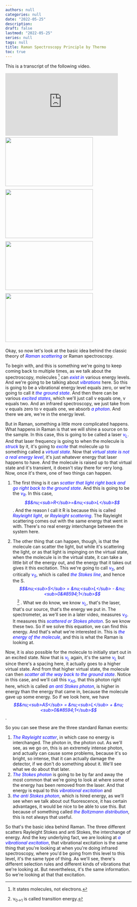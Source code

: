 ```yaml
---
authors: null
categories: null
date: "2022-05-25"
description: 
draft: false
lastmod: "2022-05-25"
series: null
tags: null
title: Raman Spectroscopy Principle by Thermo
toc: true
---
```


This is a transcript of the following video.  

<iframe width="360" height="200" src="https://www.youtube.com/embed/Gok7jRuer1k" title="YouTube video player" frameborder="0" allow="accelerometer; autoplay; clipboard-write; encrypted-media; gyroscope; picture-in-picture" allowfullscreen></iframe>


<div class="row">
  <div class="column">
<img width ="280" height= "156" src = "/docs/images/Schematic-representation-of-the-theory-of-Raman-Spectroscopy.png"/>
  </div>
  <div class="column">
<img width ="280" height= "156" src = "/docs/images/Jablonski-Diagram-1-1024x957.png"/>
  </div>
</div> 


<div class="row">
  <div class="column">
<img width ="280" height= "156" src = "/docs/images/principle-of-raman-spectroscopy-n.jpg"/>
  </div>
  <div class="column">
<img width ="280" height= "156" src = "/docs/images/Raman1-5.png"/>
  </div>
</div> 


<!--more-->

Okay, so now let's look at the basic idea behind the classic theory of *<font color ="blue">Raman scattering</font>* or Raman spectroscopy.   

To begin with, and this is something we're going to keep coming back to multiple times, as we talk about the spectroscopy, molecules [^1] can *<font color ="blue">exist in</font>* various energy levels. And we're going to be talking about *<font color ="blue">vibrations</font>* here. So this is going to be a vibrational energy level equals zero, or we're going to call it *<font color ="blue">the ground state</font>*. And then there can be various *<font color ="blue">excited states</font>*, which we'll just call v equals one, v equals two. And an infrared spectroscopy, we just take from v equals zero to v equals one, we absorb *<font color ="blue">a photon</font>*. And there we are, we're in the energy level. 

But in Raman, something a little more complicated happens. What happens in Raman is that we will shine a source on to the sample. In this case, this is going to be called a laser *<font color ="blue">&nu;<sub>L</sub></font>*. And that laser frequency is going to when the molecule is *<font color ="blue">struck</font>* by it, it's going to *<font color ="blue">excite</font>* that molecule up to something called a *<font color ="blue">virtual state</font>*. Now that *<font color ="blue">virtual state is not a real energy level</font>*, it's just whatever energy that laser happens to have. And the molecule is raised up to that virtual state and it's transient, it doesn't stay there for very long. Now, once it's there, one of two things can happen.   

1) The first thing is it can *<font color ="blue">scatter that light right back and go right back to the ground state</font>*. And this is going to be the *<font color ="blue">&nu;<sub>R</sub></font>*. In this case, *<font color ="blue">$$&nu;<sub>R</sub>=&nu;<sub>L</sub>$$</font>*. And the reason I call it R is because this is called *<font color ="blue">Rayleight light</font>*, or *<font color ="blue">Rayleight scattering</font>*. The Rayleight scattering comes out with the same energy that went in with. There's no real energy interchange between the system here.  

2) The other thing that can happen, though, is that the molecule can scatter the light, but while it's scattering the light, or as that light is impinging on the virtual state, when the molecule is in the virtual state, it can take a little bit of the energy out, and the energy that it takes out gives it this excitation. This we're going to call *<font color ="blue">&nu;<sub>S</sub></font>*, and critically *<font color ="blue">&nu;<sub>S</sub></font>*, which is called *<font color ="blue">the Stokes line</font>*, and hence the S. *<font color ="blue">$$&nu;<sub>S</sub> = &nu;<sub>L</sub> - &nu;<sub>0&#8594;1</sub>$$</font>*&emsp;[^2] . What we do know, we know *<font color ="blue">&nu;<sub>L</sub></font>*, that's the laser, that's our source, that's the energy we put in. The spectrometer, as we'll see in a later video, measures *<font color ="blue">&nu;<sub>S</sub></font>*. It measures this *<font color ="blue">scattered or Stokes photon</font>*. So we know these two. So if we solve this equation, we can find this energy. And that's what we're interested in. This is *<font color ="blue">the energy of the molecule</font>*, and this is what the Raman is looking at. 

Now, it is also possible for the molecule to initially start out in an excited state. Now that is *<font color ="blue">&nu;<sub>L</sub></font>* again, it's the same *<font color ="blue">&nu;<sub>L</sub></font>* but since there's a spacing here, it actually goes to a higher virtual state. And from that higher virtual state, the molecule can then *<font color ="blue">scatter all the way back to the ground state</font>*. Notice in this case, and we'll call this *<font color ="blue">&nu;<sub>AS</sub></font>*, that this photon right here, which is called *<font color ="blue">an anti Stokes photon</font>*, is higher in energy than the energy that came in, because the molecule gave up some energy.  So if we look here, we have *<font color ="blue">$$&nu;<sub>AS</sub> = &nu;<sub>L</sub> + &nu;<sub>0&#8594;1</sub>$$</font>*.   

So you can see these are the three standard Raman events:
1) *<font color ="blue">The Rayleight scatter</font>*, in which case no energy is interchanged. The photon in, the photon out. As we'll see, as we go on, this is an extremely intense photon, and actually can cause some problems, because it's so bright, so intense, that it can actually damage the detector, if we don't do something about it. We'll see what we do about that later.   
2) *<font color ="blue">The Stokes photon</font>* is going to be by far and away the most common that we're going to look at where some of the energy has been removed from the laser. And that energy is equal to this *<font color ="blue">vibrational excitation</font>* and   
3) *<font color ="blue">the anti Stokes photon</font>*, which is hired energy, as we'll see when we talk about out fluorescence, it has certain advantages, it would be nice to be able to use this. But because of something called *<font color ="blue">the Boltzmann distribution</font>*, this is not always that useful. 

So that's the basic idea behind Raman. The three different scatters Rayleight Stokes and anti Stokes, the interchange of energy. And the key underlying fact, we are looking at *<font color ="blue">a vibrational excitation</font>*, that vibrational excitation is the same thing that you're looking at when you're doing infrared spectroscopy, where you'd be going from this level to this level, it's the same type of thing. As we'll see, there's different selection rules and different kinds of vibrations that we're looking at. But nevertheless, it's the same information. So we're looking at that that excitation.   

[^1]: It states molecules, not electrons.  
[^2]: &nu;<sub>0&#8594;1</sub> is called transition energy.  


<style type = "text/css">
/* image and text side-by-side */
* {
  box-sizing: border-box;
}

.row {
  margin-left:-5px;
  margin-right:-5px;
}
  
.column {
  float: left;
  padding: 5px; /* space between two tables*/
}

/* Clearfix (clear floats) */
.row::after {
  content: "";
  clear: both;
  display: table;
}

/* end of the setting for two tables side-by-side */
</style>